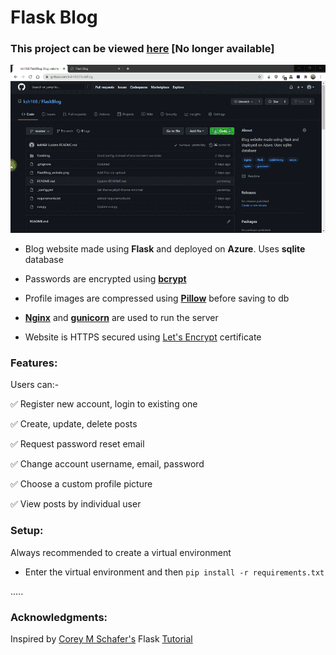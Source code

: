 # Flask Blog

### This project can be viewed [here](http://flaskblog.eastus.cloudapp.azure.com) [No longer available]

![](FlaskBlog_website.gif)


* Blog website made using **Flask** and deployed on **Azure**. Uses **sqlite** database

* Passwords are encrypted using [**bcrypt**](https://www.npmjs.com/package/bcrypt)

* Profile images are compressed using [**Pillow**](https://pypi.org/project/Pillow/) before saving to db

* [**Nginx**](https://www.nginx.com/) and [**gunicorn**](https://gunicorn.org/) are used to run the server

* Website is HTTPS secured using [Let's Encrypt](https://letsencrypt.org/) certificate

### Features:

Users can:-

:white_check_mark: Register new account, login to existing one

:white_check_mark: Create, update, delete posts

:white_check_mark: Request password reset email

:white_check_mark: Change account username, email, password

:white_check_mark: Choose a custom profile picture

:white_check_mark: View posts by individual user



### Setup:

Always recommended to create a virtual environment

* Enter the virtual environment and then
```pip install -r requirements.txt```

.....





### Acknowledgments:

Inspired by [Corey M Schafer's](https://www.youtube.com/channel/UCCezIgC97PvUuR4_gbFUs5g) Flask [Tutorial](https://www.youtube.com/playlist?list=PL-osiE80TeTs4UjLw5MM6OjgkjFeUxCYH)
